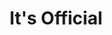 ---
sw-dress-id: its-official
sw-dress-name: &title It's Official
sw-dress-collection-id: simplicite
sw-dress-producer: Amelii
sw-dress-colors:
  - слонова кост
sw-dress-sizes: от XS до XXL
sw-dress-modelSize: XXL, слонова кост
sw-dress-price: 1980
sw-dress-description: &desc |-
  Нежен, изчистен модел от шифон, който впечатлява с елегантност и фини щрихи и доказва, че понякога по-малкото може да бъде повече. С леката кройка и фееричните ръкави, моделът ще покаже вашата индивидуалност по възможно най-изискания начин.
sw-dress-photos:
  - head
  - front
  - back
  - close
  - side
title: *title
description: *desc
layout: dress
permalink: /dresses/its-official
---